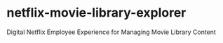 # netflix-movie-library-explorer
Digital Netflix Employee Experience for Managing Movie Library Content
